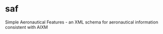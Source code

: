 # saf
Simple Aeronautical Features - an XML schema for aeronautical information consistent with AIXM

